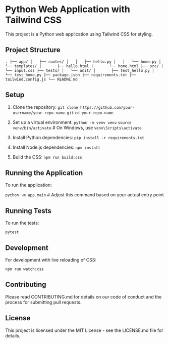 # Python Web Application with Tailwind CSS

This project is a Python web application using Tailwind CSS for styling.

## Project Structure

`.
├── app/
│   ├── routes/
│   │   ├── hello.py
│   │   └── home.py
│   └── templates/
│       ├── hello.html
│       └── home.html
├── src/
│   └── input.css
├── tests/
│   └── unit/
│       ├── test_hello.py
│       └── test_home.py
├── package.json
├── requirements.txt
├── tailwind.config.js
└── README.md`

## Setup

1. Clone the repository:
   `git clone https://github.com/your-username/your-repo-name.git`
   `cd your-repo-name`

2. Set up a virtual environment:
   `python -m venv venv`
   `source venv/bin/activate` # On Windows, use `venv\Scripts\activate`

3. Install Python dependencies:
   `pip install -r requirements.txt`

4. Install Node.js dependencies:
   `npm install`

5. Build the CSS:
   `npm run build:css`

## Running the Application

To run the application:

`python -m app.main` # Adjust this command based on your actual entry point

## Running Tests

To run the tests:

`pytest`

## Development

For development with live reloading of CSS:

`npm run watch:css`

## Contributing

Please read CONTRIBUTING.md for details on our code of conduct and the process for submitting pull requests.

## License

This project is licensed under the MIT License - see the LICENSE.md file for details.
